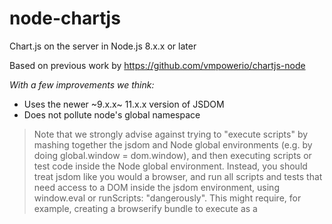 # node-chartjs

Chart.js on the server in Node.js 8.x.x or later

Based on previous work by https://github.com/vmpowerio/chartjs-node

*With a few improvements we think:*

- Uses the newer ~9.x.x~ 11.x.x version of JSDOM
- Does not pollute node's global namespace

> Note that we strongly advise against trying to "execute scripts" by mashing together the jsdom and Node global environments (e.g. by doing global.window = dom.window), and then executing scripts or test code inside the Node global environment. Instead, you should treat jsdom like you would a browser, and run all scripts and tests that need access to a DOM inside the jsdom environment, using window.eval or runScripts: "dangerously". This might require, for example, creating a browserify bundle to execute as a <script> element—just like you would in a browser.

## 💖 Made possibly by:

- [node-canvas](https://github.com/Automattic/node-canvas) - a Cairo backed Canvas implementation for NodeJS. See [installation wiki](https://github.com/Automattic/node-canvas/wiki/Installation---Ubuntu-and-other-Debian-based-systems)

- [jsdom](https://github.com/jsdom/jsdom) - a implementation of the WHATWG DOM and HTML standards for use with node.js


## Getting Started

### Peer Dependencies

You'll need to `npm install chart.js` as it is a peer dependancy of node-chartjs. Tested with `chart.js@2.4.x` any later and we have artifacts there are some issues open upstream, we antcipate fixes in 2.8.x*

Also make sure you have installed canvas' dependencies ([see installation wiki](https://github.com/Automattic/node-canvas/wiki/_pages))

```
npm install node-chartjs
```

## Usage

```js
const Chart = require('node-chartjs')
const chart = new ChartJs(200, 200) // 1000 x 1000 is default

chart.makeChart({ ... })
.then(res => {
  chart.drawChart()

  chart.toFile('test.line.png')
    .then(_ => {
      // file is written
    })
})
```

See examples folder for more
